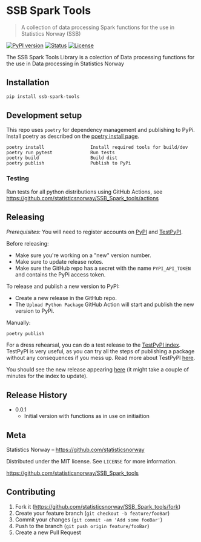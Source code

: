 # SSB Spark Tools

> A collection of data processing Spark functions for the use in Statistics Norway (SSB)

[![PyPI version](https://img.shields.io/pypi/v/ssb_spark_tools.svg)](https://pypi.python.org/pypi/ssb_spark_tools/)
[![Status](https://img.shields.io/pypi/status/ssb_spark_tools.svg)](https://pypi.python.org/pypi/ssb_spark_tools/)
[![License](https://img.shields.io/pypi/l/ssb_spark_tools.svg)](https://pypi.python.org/pypi/ssb_spark_tools/)

The SSB Spark Tools Library is a colection of Data processing functions for the use in Data processing in Statistics Norway

## Installation

```python
pip install ssb-spark-tools
```

## Development setup

This repo uses `poetry` for dependency management and publishing to PyPi.
Install poetry as described on the [poetry install page](https://python-poetry.org/docs/#installation).

```
poetry install                 Install required tools for build/dev
poetry run pytest              Run tests
poetry build                   Build dist
poetry publish                 Publish to PyPi
```

### Testing

Run tests for all python distributions using GitHub Actions,
see https://github.com/statisticsnorway/SSB_Spark_tools/actions

## Releasing

_Prerequisites:_
You will need to register accounts on [PyPI](https://pypi.org/account/register/) and [TestPyPI](https://test.pypi.org/account/register/).

Before releasing:

- Make sure you're working on a "new" version number.
- Make sure to update release notes.
- Make sure the GitHub repo has a secret with the name `PYPI_API_TOKEN`
  and contains the PyPi access token.

To release and publish a new version to PyPI:

- Create a new release in the GitHub repo.
- The `Upload Python Package` GitHub Action will start and publish the new version to PyPi.

Manually:

```sh
poetry publish
```

For a dress rehearsal, you can do a test release to the [TestPyPI index](https://test.pypi.org/). TestPyPI is very useful, as you can try all the steps of publishing a package without any consequences if you mess up. Read more about TestPyPI [here](https://packaging.python.org/guides/using-testpypi/).

You should see the new release appearing [here](https://pypi.org/project/ssb-spark-tools/) (it might take a couple of minutes for the index to update).

## Release History

- 0.0.1
  - Initial version with functions as in use on initiaition

## Meta

Statistics Norway – https://github.com/statisticsnorway

Distributed under the MIT license. See `LICENSE` for more information.

<https://github.com/statisticsnorway/SSB_Spark_tools>

## Contributing

1. Fork it (<https://github.com/statisticsnorway/SSB_Spark_tools/fork>)
2. Create your feature branch (`git checkout -b feature/fooBar`)
3. Commit your changes (`git commit -am 'Add some fooBar'`)
4. Push to the branch (`git push origin feature/fooBar`)
5. Create a new Pull Request
